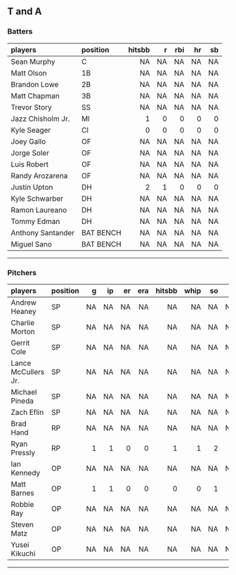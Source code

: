 ## T and A

### Batters

 
|players           |position  | hitsbb|  r| rbi| hr| sb| 
|:-----------------|:---------|------:|--:|---:|--:|--:| 
|Sean Murphy       |C         |     NA| NA|  NA| NA| NA| 
|Matt Olson        |1B        |     NA| NA|  NA| NA| NA| 
|Brandon Lowe      |2B        |     NA| NA|  NA| NA| NA| 
|Matt Chapman      |3B        |     NA| NA|  NA| NA| NA| 
|Trevor Story      |SS        |     NA| NA|  NA| NA| NA| 
|Jazz Chisholm Jr. |MI        |      1|  0|   0|  0|  0| 
|Kyle Seager       |CI        |      0|  0|   0|  0|  0| 
|Joey Gallo        |OF        |     NA| NA|  NA| NA| NA| 
|Jorge Soler       |OF        |     NA| NA|  NA| NA| NA| 
|Luis Robert       |OF        |     NA| NA|  NA| NA| NA| 
|Randy Arozarena   |OF        |     NA| NA|  NA| NA| NA| 
|Justin Upton      |DH        |      2|  1|   0|  0|  0| 
|Kyle Schwarber    |DH        |     NA| NA|  NA| NA| NA| 
|Ramon Laureano    |DH        |     NA| NA|  NA| NA| NA| 
|Tommy Edman       |DH        |     NA| NA|  NA| NA| NA| 
|Anthony Santander |BAT BENCH |     NA| NA|  NA| NA| NA| 
|Miguel Sano       |BAT BENCH |     NA| NA|  NA| NA| NA| 


* * *

### Pitchers

 
|players             |position |  g| ip| er| era| hitsbb| whip| so|  w| sv| 
|:-------------------|:--------|--:|--:|--:|---:|------:|----:|--:|--:|--:| 
|Andrew Heaney       |SP       | NA| NA| NA|  NA|     NA|   NA| NA| NA| NA| 
|Charlie Morton      |SP       | NA| NA| NA|  NA|     NA|   NA| NA| NA| NA| 
|Gerrit Cole         |SP       | NA| NA| NA|  NA|     NA|   NA| NA| NA| NA| 
|Lance McCullers Jr. |SP       | NA| NA| NA|  NA|     NA|   NA| NA| NA| NA| 
|Michael Pineda      |SP       | NA| NA| NA|  NA|     NA|   NA| NA| NA| NA| 
|Zach Eflin          |SP       | NA| NA| NA|  NA|     NA|   NA| NA| NA| NA| 
|Brad Hand           |RP       | NA| NA| NA|  NA|     NA|   NA| NA| NA| NA| 
|Ryan Pressly        |RP       |  1|  1|  0|   0|      1|    1|  2|  0|  0| 
|Ian Kennedy         |OP       | NA| NA| NA|  NA|     NA|   NA| NA| NA| NA| 
|Matt Barnes         |OP       |  1|  1|  0|   0|      0|    0|  1|  0|  0| 
|Robbie Ray          |OP       | NA| NA| NA|  NA|     NA|   NA| NA| NA| NA| 
|Steven Matz         |OP       | NA| NA| NA|  NA|     NA|   NA| NA| NA| NA| 
|Yusei Kikuchi       |OP       | NA| NA| NA|  NA|     NA|   NA| NA| NA| NA| 


* * *


